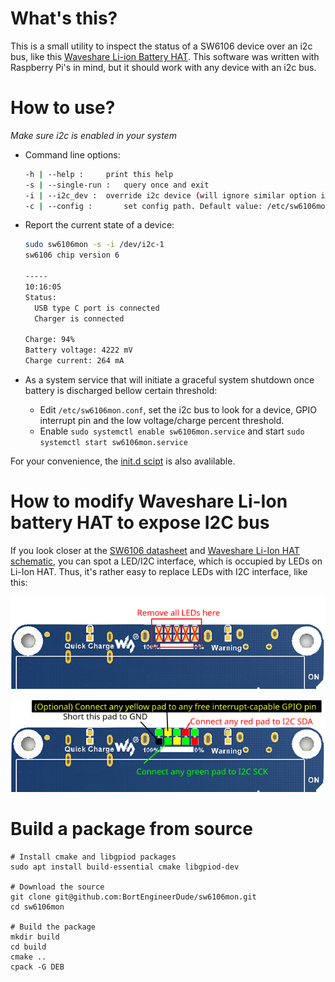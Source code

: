 # What's this?
This is a small utility to inspect the status of a SW6106 device over an i2c bus, like this [Waveshare Li-ion Battery HAT](https://www.waveshare.com/li-ion-battery-hat.htm). This software was written with Raspberry Pi's in mind, but it should work with any device with an i2c bus.


# How to use?
*Make sure i2c is enabled in your system*
- Command line options:
  ```sh
  -h | --help :		print this help
  -s | --single-run :	query once and exit
  -i | --i2c_dev : 	override i2c device (will ignore similar option in config file)
  -c | --config :		set config path. Default value: /etc/sw6106mon.conf
  ```

- Report the current state of a device:
    ```sh
    sudo sw6106mon -s -i /dev/i2c-1
    sw6106 chip version 6
    
    -----
    10:16:05
    Status:
      USB type C port is connected
      Charger is connected
    
    Charge: 94%
    Battery voltage: 4222 mV
    Charge current: 264 mA
    ```


- As a system service that will initiate a graceful system shutdown once battery is discharged bellow certain threshold:
    - Edit `/etc/sw6106mon.conf`, set the i2c bus to look for a device, GPIO interrupt pin and the low voltage/charge percent threshold.
    - Enable `sudo systemctl enable sw6106mon.service` and start `sudo systemctl start sw6106mon.service`


For your convenience, the [init.d scipt](extra/sw6106mon-initd) is also avalilable.

# How to modify Waveshare Li-Ion battery HAT to expose I2C bus

If you look closer at the [SW6106 datasheet](doc/sw6106-datasheet.pdf) and [Waveshare Li-Ion HAT schematic](doc/Waveshare_Li-ion_Battery_HAT_Schematic.pdf), you can spot a LED/I2C interface, which is occupied by LEDs on Li-Ion HAT. Thus, it's rather easy to replace LEDs with I2C interface, like this:

![Remove LEDs](doc/Li-ion-Battery-HAT-remove-leds.png)

![Connect I2C interface](doc/Li-ion-Battery-HAT-i2c.png)


# Build a package from source

```
# Install cmake and libgpiod packages
sudo apt install build-essential cmake libgpiod-dev

# Download the source
git clone git@github.com:BortEngineerDude/sw6106mon.git
cd sw6106mon

# Build the package
mkdir build
cd build
cmake ..
cpack -G DEB
```

